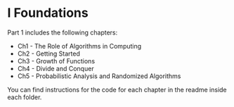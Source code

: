 # I Foundations

Part 1 includes the following chapters:

- Ch1 - The Role of Algorithms in Computing
- Ch2 - Getting Started
- Ch3 - Growth of Functions
- Ch4 - Divide and Conquer
- Ch5 - Probabilistic Analysis and Randomized Algorithms

You can find instructions for the code for each chapter in the readme inside each folder.